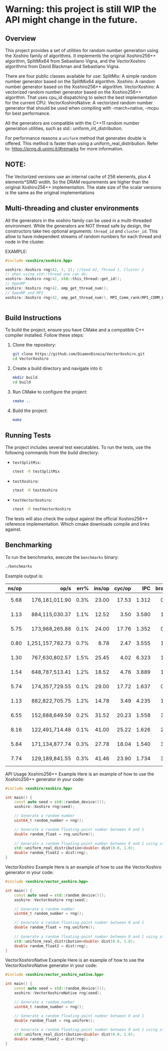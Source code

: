 # Warning: this project is still WIP the API might change in the future.

## Overview

This project provides a set of utilities for random number generation using the Xoshiro family of algorithms.
It implements the original Xoshiro256++ algorithm, SplitMix64 from Sebastiano Vigna, and the VectorXoshiro algorithms
from David Blackman and Sebastiano Vigna.

There are four public classes available for use:
SplitMix: A simple random number generator based on the SplitMix64 algorithm.
Xoshiro: A random number generator based on the Xoshiro256++ algorithm.
VectorXoshiro: A vectorized random number generator based on the Xoshiro256++ algorithm. That uses cpu_id dispatching to
select the best implementation for the current CPU.
VectorXoshiroNative: A vectorized random number generator that should be used when compiling with -march=native, -mcpu
for best performance.

All the generators are compatible with the C++11 random number generation utilities, such as std::
uniform_int_distribution.

For performance reasons a `uniform` method that generates double is offered. This method is faster than using a
uniform_real_distribution.
Refer to: https://prng.di.unimi.it/#remarks for more information.

## NOTE:

The Vectorized versions use an internal cache of 256 elements, plus 4 elements*SIMD width. So the DRAM requirements are
higher than the original Xoshiro256++ implementation.
The state size of the scalar versions is the same as the original implementations

## Multi-threading and cluster environments

All the generators in the xoshiro family can be used in a multi-threaded environment.
While the generators are NOT thread safe by design, the constructors take two optional arguments:
`thread_id` and `cluster_id`. This allow to have independent streams of random numbers for each thread and node in the
cluster.

EXAMPLE:
```cpp
#include <xoshiro/xoshiro.hpp>

xoshiro::Xoshiro rng(42, 1, 2); //Seed 42, Thread 1, Cluster 2
// when using std::thread one can do:
xoshiro::Xoshiro rng(42, std::this_thread::get_id();
// OpenMP
xoshiro::Xoshiro rng(42, omp_get_thread_num();
// OpenMP and MPI
xoshiro::Xoshiro rng(42, omp_get_thread_num(), MPI_Comm_rank(MPI_COMM_WORLD, &rank);
    
```

## Build Instructions

To build the project, ensure you have CMake and a compatible C++ compiler installed. Follow these steps:

1. Clone the repository:
    ```sh
    git clone https://github.com/DiamonDinoia/VectorXoshiro.git
    cd VectorXoshiro
    ```

2. Create a build directory and navigate into it:
    ```sh
    mkdir build
    cd build
    ```

3. Run CMake to configure the project:
    ```sh
    cmake ..
    ```

4. Build the project:
    ```sh
    make
    ```

## Running Tests

The project includes several test executables. To run the tests, use the following commands from the build directory:

- `testSplitMix`:
    ```sh
    ctest -R testSplitMix
    ```

- `testXoshiro`:
    ```sh
    ctest -R testXoshiro
    ```

- `testVectorXoshiro`:
    ```sh
    ctest -R testVectorXoshiro
    ```

The tests will also check the output against the official Xoshiro256++ reference implementation. Which cmake downloads
compile and links against.

## Benchmarking

To run the benchmarks, execute the `benchmarks` binary:

```sh
./benchmarks

```

Example output is:

| ns/op |             op/s | err% | ins/op | cyc/op |   IPC | bra/op | miss% | total | benchmark                             
|------:|-----------------:|-----:|-------:|-------:|------:|-------:|------:|------:|:--------------------------------------
|  5.68 |   176,181,011.90 | 0.3% |  23.00 |  17.53 | 1.312 |   0.00 | 81.1% |  0.07 | Reference Xoshiro UINT64             
|  1.13 |   884,115,030.37 | 1.1% |  12.52 |   3.50 | 3.580 |   1.01 |  0.4% |  0.01 | Vector Xoshiro UINT64                
|  5.75 |   173,988,265.88 | 0.1% |  24.00 |  17.76 | 1.352 |   0.00 | 81.0% |  0.08 | Scalar Xoshiro UINT64                
|  0.80 | 1,251,157,782.73 | 0.7% |   8.78 |   2.47 | 3.555 |   1.01 |  0.6% |  0.01 | Dispatch Xoshiro UINT64              
|  1.30 |   767,630,802.57 | 1.5% |  25.45 |   4.02 | 6.323 |   1.26 |  0.3% |  0.02 | MersenneTwister UINT64                
|  1.54 |   648,787,513.41 | 1.2% |  18.52 |   4.76 | 3.889 |   1.01 |  0.4% |  0.02 | Vector Xoshiro DOUBLE                
|  5.74 |   174,357,729.55 | 0.1% |  29.00 |  17.72 | 1.637 |   0.00 | 41.3% |  0.07 | Scalar Xoshiro DOUBLE                
|  1.13 |   882,822,705.75 | 1.2% |  14.78 |   3.49 | 4.235 |   1.01 |  0.4% |  0.01 | Dispatch Xoshiro DOUBLE              
|  6.55 |   152,688,649.59 | 0.2% |  31.52 |  20.23 | 1.558 |   3.51 | 14.4% |  0.08 | Vector Xoshiro std::random<double>   
|  8.16 |   122,491,714.48 | 0.1% |  41.00 |  25.22 | 1.626 |   2.50 | 20.0% |  0.10 | Scalar Xoshiro std::random<double>   
|  5.84 |   171,134,877.74 | 0.3% |  27.78 |  18.04 | 1.540 |   3.51 | 14.4% |  0.07 | Dispatch Xoshiro std::random<double> 
|  7.74 |   129,189,841.55 | 0.3% |  41.46 |  23.90 | 1.734 |   3.76 | 13.5% |  0.10 | MersenneTwister std::random<double>   

API Usage
Xoshiro256++ Example
Here is an example of how to use the Xoshiro256++ generator in your code:

```cpp
#include <xoshiro/xoshiro.hpp>

int main() {
    const auto seed = std::random_device()();
    xoshiro::Xoshiro rng(seed);

    // Generate a random number
    uint64_t random_number = rng();

    // Generate a random floating-point number between 0 and 1
    double random_float = rng.uniform();
    
    // Generate a random floating-point number between 0 and 1 using std::uniform_real_distribution
    std::uniform_real_distribution<double> dist(0.0, 1.0);
    double random_float2 = dist(rng);
}
```

VectorXoshiro Example
Here is an example of how to use the VectorXoshiro generator in your code:

```cpp
#include <xoshiro/vector_xoshiro.hpp>

int main() {
    const auto seed = std::random_device()();
    xoshiro::VectorXoshiro rng(seed);

    // Generate a random number
    uint64_t random_number = rng();

    // Generate a random floating-point number between 0 and 1
    double random_float = rng.uniform();
    
    // Generate a random floating-point number between 0 and 1 using std::uniform_real_distribution
    std::uniform_real_distribution<double> dist(0.0, 1.0);
    double random_float2 = dist(rng);
}
```

VectorXoshiroNative Example
Here is an example of how to use the VectorXoshiroNative generator in your code:

```cpp
#include <xoshiro/vector_xoshiro_native.hpp>

int main() {
    const auto seed = std::random_device()();
    xoshiro::VectorXoshiroNative rng(seed);

    // Generate a random number
    uint64_t random_number = rng();

    // Generate a random floating-point number between 0 and 1
    double random_float = rng.uniform();
    
    // Generate a random floating-point number between 0 and 1 using std::uniform_real_distribution
    std::uniform_real_distribution<double> dist(0.0, 1.0);
    double random_float2 = dist(rng);
}

```